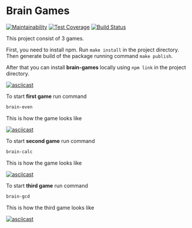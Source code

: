 # Brain Games
[![Maintainability](https://api.codeclimate.com/v1/badges/a99a88d28ad37a79dbf6/maintainability)](https://codeclimate.com/github/codeclimate/codeclimate/maintainability) [![Test Coverage](https://api.codeclimate.com/v1/badges/a99a88d28ad37a79dbf6/test_coverage)](https://codeclimate.com/github/codeclimate/codeclimate/test_coverage) [![Build Status](https://travis-ci.com/Yoffic/frontend-project-lvl1.svg?branch=master)](https://travis-ci.com/Yoffic/frontend-project-lvl1)

This project consist of 3 games.

First, you need to install npm. Run `make install` in the project directory.  
Then generate build of the package running command `make publish`.  

After that you can install **brain-games** locally using  ```npm link```  in the project directory.  

[![asciicast](https://asciinema.org/a/PeK4FHRxRvCV2YWR09hhzFVzd.svg)](https://asciinema.org/a/PeK4FHRxRvCV2YWR09hhzFVzd?speed=2&autoplay=1&loop=1)

To start **first game** run command

```sh
brain-even
```   

This is how the game looks like

[![asciicast](https://asciinema.org/a/buWy8nZVrGWwJnFvyA6cNOFKV.svg)](https://asciinema.org/a/buWy8nZVrGWwJnFvyA6cNOFKV?autoplay=1&loop=1)

To start **second game** run command

```sh
brain-calc
```   

This is how the game looks like

[![asciicast](https://asciinema.org/a/U2u955DQzbEZDuQmEHsGSgmXV.svg)](https://asciinema.org/a/U2u955DQzbEZDuQmEHsGSgmXV?autoplay=1&loop=1)

To start **third game** run command

```sh
brain-gcd
```   

This is how the third game looks like

[![asciicast](https://asciinema.org/a/D8aEQe7DxKCJi4OPGo21L98e8.svg)](https://asciinema.org/a/D8aEQe7DxKCJi4OPGo21L98e8?autoplay=1&loop=1)